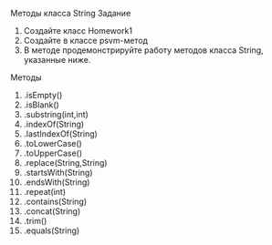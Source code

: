 Методы класса String
  Задание
  1. Создайте класс Homework1
  2. Создайте в классе psvm-метод
  3. В методе продемонстрируйте работу методов класса String, указанные ниже.

Методы

1. .isEmpty()
2. .isBlank()
3. .substring(int,int)
4. .indexOf(String)
5. .lastIndexOf(String)
6. .toLowerCase()
7. .toUpperCase()
8. .replace(String,String)
9. .startsWith(String)
10. .endsWith(String)
11. .repeat(int)
12. .contains(String)
13. .concat(String)
14. .trim()
15. .equals(String)
